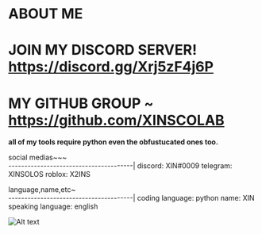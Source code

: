 # ABOUT ME 
# JOIN MY DISCORD SERVER! https://discord.gg/Xrj5zF4j6P
# MY GITHUB GROUP ~ https://github.com/XINSCOLAB

**all of my tools require python even the obfustucated ones too.**


social medias~~~  
---------------------------------------|
discord: XIN#0009
telegram: XINSOLOS
roblox: X2INS


language,name,etc~   
---------------------------------------|
coding language: python
name: XIN
speaking language: english

![ Alt text](XIN.gif)









